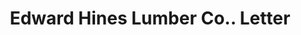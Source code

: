 ---
doi: 10.7916/D8155V1R
date_other: '1909'
date_other_textual: '1909'
form: correspondence
genre:
- Letters (correspondence)
name:
- Edward Hines Lumber Co.
object_in_context_url: https://biggert.cul.columbia.edu/items/view/ave_biggert_00182
subject_hierarchical_geographic:
- Chicago, Illinois, United States
subject_name:
- Edward Hines Lumber Co.
title: Edward Hines Lumber Co.. Letter
sort_title: Edward Hines Lumber Co.. Letter
call_number: ave_biggert_00182
coordinates:
- 41.83694444444445,-87.68472222222222
pid: ave_biggert_00182
identifiers: ave_biggert_00182
thumbnail: false
permalink: /biggert/ave_biggert_00182/
layout: iiif-image-page
---